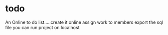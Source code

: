 # todo
An Online to do list.....create it online assign work to members 
export the sql file you can run project on localhost
